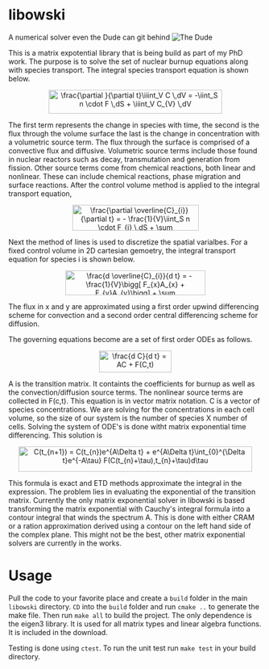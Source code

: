 # libowski
A numerical solver even the Dude can git behind
![The Dude](https://images2.minutemediacdn.com/image/upload/c_crop,h_1191,w_2118,x_41,y_0/f_auto,q_auto,w_1100/v1554931540/shape/mentalfloss/61708-gramercy_pictures.jpg "The Dude")

This is a matrix expotential library that is being build as part of my PhD work. The purpose is to solve the set of nuclear burnup equations along with species transport. The integral species transport equation is shown below.

<p align="center">
<img src="http://www.sciweavers.org/tex2img.php?eq=%5Cfrac%7B%5Cpartial%20%7D%7B%5Cpartial%20t%7D%5Ciiint_V%20C%20%5C%2CdV%20%3D%20-%5Ciint_S%20n%20%5Ccdot%20F%20%5C%2CdS%20%2B%20%5Ciiint_V%20C_%7BV%7D%20%5C%2CdV%0A&bc=White&fc=Black&im=jpg&fs=12&ff=arev&edit=0" align="center" border="0" alt="\frac{\partial }{\partial t}\iiint_V C \,dV = -\iint_S n \cdot F \,dS + \iiint_V C_{V} \,dV" width="344" height="47" />
</p>

The first term represents the change in species with time, the second is the flux through the volume surface the last is the change in concentration with a volumetric source term. The flux through the surface is comprised of a convective flux and diffusive. Volumetric source terms include those found in nuclear reactors such as decay, transmutation and generation from fission. Other source terms come from chemical reactions, both linear and nonlinear. These can include chemical reactions, phase migration and surface reactions. After the control volume method is applied to the integral transport equation,

<p align="center">
<img src="http://www.sciweavers.org/tex2img.php?eq=%20%20%20%20%5Cfrac%7B%5Cpartial%20%5Coverline%7BC%7D_%7Bi%7D%7D%7B%5Cpartial%20t%7D%20%3D%20-%20%5Cfrac%7B1%7D%7BV%7D%5Ciint_S%20n%20%5Ccdot%20F_%7Bi%7D%20%5C%2CdS%20%2B%20%5Csum%20%5Coverline%7BC%7D_%7BV%2Ci%7D%0A&bc=White&fc=Black&im=jpg&fs=12&ff=arev&edit=0" align="center" border="0" alt="    \frac{\partial \overline{C}_{i}}{\partial t} = - \frac{1}{V}\iint_S n \cdot F_{i} \,dS + \sum \overline{C}_{V,i}" width="251" height="51" />
</p>

Next the method of lines is used to discretize the spatial varialbes. For a fixed control volume in 2D cartesian gemoetry, the integral transport equation for species i is shown below.

<p align="center">
<img src="http://www.sciweavers.org/tex2img.php?eq=%5Cfrac%7Bd%20%5Coverline%7BC%7D_%7Bi%7D%7D%7Bd%20t%7D%20%3D%20-%20%5Cfrac%7B1%7D%7BV%7D%5Cbigg%5B%20F_%7Bx%7DA_%7Bx%7D%20%2B%20F_%7By%7DA_%7By%7D%5Cbigg%5D%20%2B%20%5Csum%20%5Coverline%7BC%7D_%7BV%2Ci%7D%0A&bc=White&fc=Black&im=jpg&fs=12&ff=arev&edit=0" align="center" border="0" alt="\frac{d \overline{C}_{i}}{d t} = - \frac{1}{V}\bigg[ F_{x}A_{x} + F_{y}A_{y}\bigg] + \sum \overline{C}_{V,i}" width="278" height="49" />
</p>

The flux in x and y are approximated using a first order upwind differencing scheme for convection and a second order central differencing scheme for diffusion. 

The governing equations become are a set of first order ODEs as follows.

<p align="center">
<img src="http://www.sciweavers.org/tex2img.php?eq=%5Cfrac%7Bd%20C%7D%7Bd%20t%7D%20%3D%20AC%20%2B%20F%28C%2Ct%29%0A&bc=White&fc=Black&im=jpg&fs=12&ff=arev&edit=0" align="center" border="0" alt="\frac{d C}{d t} = AC + F(C,t)" width="144" height="43" />
</p>

A is the transition matrix. It containts the coefficients for burnup as well as the convection/diffusion source terms. The nonlinear source terms are collected in F(c,t). This equation is in vector matrix notation. C is a vector of species concentrations. We are solving for the concentrations in each cell volume, so the size of our system is the number of species X number of cells. Solving the system of ODE's is done witht matrix exponential time differencing. This solution is 

<p align="center">
<img src="http://www.sciweavers.org/tex2img.php?eq=C%28t_%7Bn%2B1%7D%29%20%3D%20C%28t_%7Bn%7D%29e%5E%7BA%5CDelta%20t%7D%20%2B%20e%5E%7BA%5CDelta%20t%7D%5Cint_%7B0%7D%5E%7B%5CDelta%20t%7De%5E%7B-A%5Ctau%7D%20F%28C%28t_%7Bn%7D%2B%5Ctau%29%2Ct_%7Bn%7D%2B%5Ctau%29d%5Ctau%20%0A&bc=White&fc=Black&im=jpg&fs=12&ff=arev&edit=0" align="center" border="0" alt="C(t_{n+1}) = C(t_{n})e^{A\Delta t} + e^{A\Delta t}\int_{0}^{\Delta t}e^{-A\tau} F(C(t_{n}+\tau),t_{n}+\tau)d\tau " width="464" height="50" />
</p>

This formula is exact and ETD methods approximate the integral in the expression. The problem lies in evaluating the exponential of the transition matrix. Currently the only matrix exponential solver in libowski is based transforming the matrix exponential with Cauchy's integral formula into a contour integral that winds the spectrum A. This is done with either CRAM or a ration approximation derived using a contour on the left hand side of the complex plane. This might not be the best, other matrix exponential solvers are currently in the works. 

# Usage
Pull the code to your favorite place and create a `build` folder in the main `libowski` directory. `CD` into the `build` folder and run `cmake ..` to generate the make file. Then run `make all` to build the project. The only dependence is the eigen3 library. It is used for all matrix types and linear algebra functions. It is included in the download.

Testing is done using `ctest`. To run the unit test run `make test` in your build directory.
